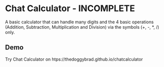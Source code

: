 # Chat Calculator - INCOMPLETE
A basic calculator that can handle many digits and the 4 basic operations (Addition, Subtraction, Multiplication and Division) via the symbols (+, -, *, /) only.

## Demo
Try Chat Calculator on htps://thedoggybrad.github.io/chatcalculator
<br>
